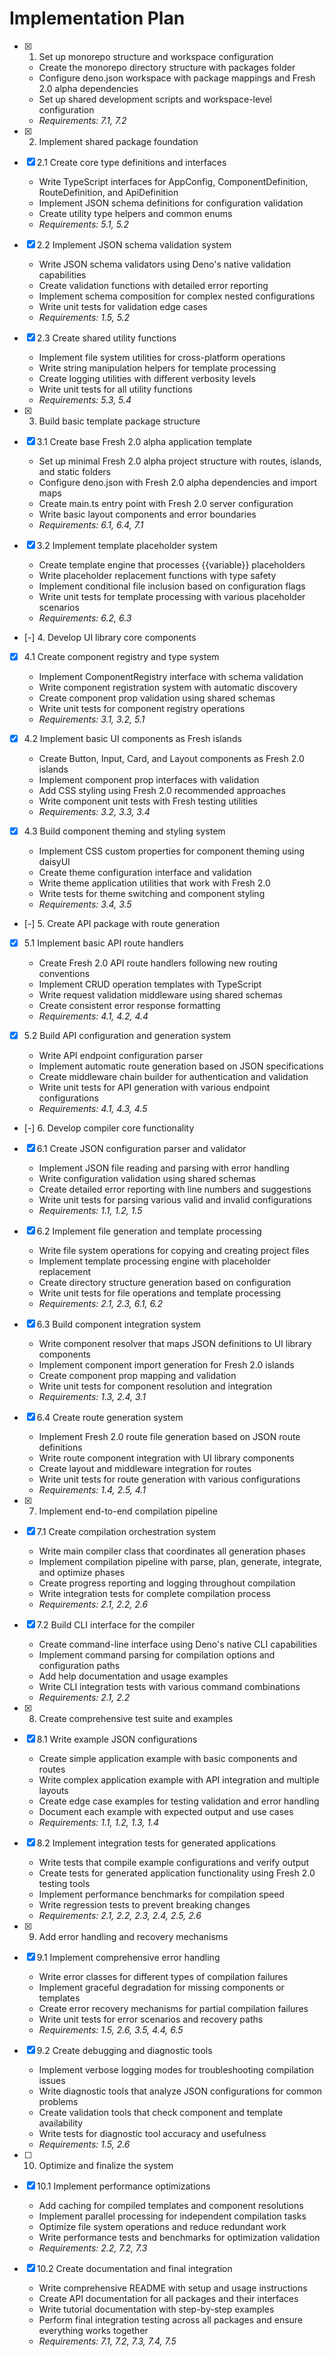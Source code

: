# Implementation Plan

- [x] 1. Set up monorepo structure and workspace configuration
  - Create the monorepo directory structure with packages folder
  - Configure deno.json workspace with package mappings and Fresh 2.0 alpha dependencies
  - Set up shared development scripts and workspace-level configuration
  - _Requirements: 7.1, 7.2_

- [x] 2. Implement shared package foundation
- [x] 2.1 Create core type definitions and interfaces
  - Write TypeScript interfaces for AppConfig, ComponentDefinition, RouteDefinition, and ApiDefinition
  - Implement JSON schema definitions for configuration validation
  - Create utility type helpers and common enums
  - _Requirements: 5.1, 5.2_

- [x] 2.2 Implement JSON schema validation system
  - Write JSON schema validators using Deno's native validation capabilities
  - Create validation functions with detailed error reporting
  - Implement schema composition for complex nested configurations
  - Write unit tests for validation edge cases
  - _Requirements: 1.5, 5.2_

- [x] 2.3 Create shared utility functions
  - Implement file system utilities for cross-platform operations
  - Write string manipulation helpers for template processing
  - Create logging utilities with different verbosity levels
  - Write unit tests for all utility functions
  - _Requirements: 5.3, 5.4_

- [x] 3. Build basic template package structure
- [x] 3.1 Create base Fresh 2.0 alpha application template
  - Set up minimal Fresh 2.0 alpha project structure with routes, islands, and static folders
  - Configure deno.json with Fresh 2.0 alpha dependencies and import maps
  - Create main.ts entry point with Fresh 2.0 server configuration
  - Write basic layout components and error boundaries
  - _Requirements: 6.1, 6.4, 7.1_

- [x] 3.2 Implement template placeholder system
  - Create template engine that processes {{variable}} placeholders
  - Write placeholder replacement functions with type safety
  - Implement conditional file inclusion based on configuration flags
  - Write unit tests for template processing with various placeholder scenarios
  - _Requirements: 6.2, 6.3_

- [-] 4. Develop UI library core components
- [x] 4.1 Create component registry and type system
  - Implement ComponentRegistry interface with schema validation
  - Write component registration system with automatic discovery
  - Create component prop validation using shared schemas
  - Write unit tests for component registry operations
  - _Requirements: 3.1, 3.2, 5.1_

- [x] 4.2 Implement basic UI components as Fresh islands
  - Create Button, Input, Card, and Layout components as Fresh 2.0 islands
  - Implement component prop interfaces with validation
  - Add CSS styling using Fresh 2.0 recommended approaches
  - Write component unit tests with Fresh testing utilities
  - _Requirements: 3.2, 3.3, 3.4_

- [x] 4.3 Build component theming and styling system
  - Implement CSS custom properties for component theming using daisyUI
  - Create theme configuration interface and validation
  - Write theme application utilities that work with Fresh 2.0
  - Write tests for theme switching and component styling
  - _Requirements: 3.4, 3.5_

- [-] 5. Create API package with route generation
- [x] 5.1 Implement basic API route handlers
  - Create Fresh 2.0 API route handlers following new routing conventions
  - Implement CRUD operation templates with TypeScript
  - Write request validation middleware using shared schemas
  - Create consistent error response formatting
  - _Requirements: 4.1, 4.2, 4.4_

- [x] 5.2 Build API configuration and generation system
  - Write API endpoint configuration parser
  - Implement automatic route generation based on JSON specifications
  - Create middleware chain builder for authentication and validation
  - Write unit tests for API generation with various endpoint configurations
  - _Requirements: 4.1, 4.3, 4.5_

- [-] 6. Develop compiler core functionality
- [x] 6.1 Create JSON configuration parser and validator
  - Implement JSON file reading and parsing with error handling
  - Write configuration validation using shared schemas
  - Create detailed error reporting with line numbers and suggestions
  - Write unit tests for parsing various valid and invalid configurations
  - _Requirements: 1.1, 1.2, 1.5_

- [x] 6.2 Implement file generation and template processing
  - Write file system operations for copying and creating project files
  - Implement template processing engine with placeholder replacement
  - Create directory structure generation based on configuration
  - Write unit tests for file operations and template processing
  - _Requirements: 2.1, 2.3, 6.1, 6.2_

- [x] 6.3 Build component integration system
  - Write component resolver that maps JSON definitions to UI library components
  - Implement component import generation for Fresh 2.0 islands
  - Create component prop mapping and validation
  - Write unit tests for component resolution and integration
  - _Requirements: 1.3, 2.4, 3.1_

- [x] 6.4 Create route generation system
  - Implement Fresh 2.0 route file generation based on JSON route definitions
  - Write route component integration with UI library components
  - Create layout and middleware integration for routes
  - Write unit tests for route generation with various configurations
  - _Requirements: 1.4, 2.5, 4.1_

- [x] 7. Implement end-to-end compilation pipeline
- [x] 7.1 Create compilation orchestration system
  - Write main compiler class that coordinates all generation phases
  - Implement compilation pipeline with parse, plan, generate, integrate, and optimize phases
  - Create progress reporting and logging throughout compilation
  - Write integration tests for complete compilation process
  - _Requirements: 2.1, 2.2, 2.6_

- [x] 7.2 Build CLI interface for the compiler
  - Create command-line interface using Deno's native CLI capabilities
  - Implement command parsing for compilation options and configuration paths
  - Add help documentation and usage examples
  - Write CLI integration tests with various command combinations
  - _Requirements: 2.1, 2.2_

- [x] 8. Create comprehensive test suite and examples
- [x] 8.1 Write example JSON configurations
  - Create simple application example with basic components and routes
  - Write complex application example with API integration and multiple layouts
  - Create edge case examples for testing validation and error handling
  - Document each example with expected output and use cases
  - _Requirements: 1.1, 1.2, 1.3, 1.4_

- [x] 8.2 Implement integration tests for generated applications
  - Write tests that compile example configurations and verify output
  - Create tests for generated application functionality using Fresh 2.0 testing tools
  - Implement performance benchmarks for compilation speed
  - Write regression tests to prevent breaking changes
  - _Requirements: 2.1, 2.2, 2.3, 2.4, 2.5, 2.6_

- [x] 9. Add error handling and recovery mechanisms
- [x] 9.1 Implement comprehensive error handling
  - Write error classes for different types of compilation failures
  - Implement graceful degradation for missing components or templates
  - Create error recovery mechanisms for partial compilation failures
  - Write unit tests for error scenarios and recovery paths
  - _Requirements: 1.5, 2.6, 3.5, 4.4, 6.5_

- [x] 9.2 Create debugging and diagnostic tools
  - Implement verbose logging modes for troubleshooting compilation issues
  - Write diagnostic tools that analyze JSON configurations for common problems
  - Create validation tools that check component and template availability
  - Write tests for diagnostic tool accuracy and usefulness
  - _Requirements: 1.5, 2.6_

- [ ] 10. Optimize and finalize the system
- [x] 10.1 Implement performance optimizations
  - Add caching for compiled templates and component resolutions
  - Implement parallel processing for independent compilation tasks
  - Optimize file system operations and reduce redundant work
  - Write performance tests and benchmarks for optimization validation
  - _Requirements: 2.2, 7.2, 7.3_

- [x] 10.2 Create documentation and final integration
  - Write comprehensive README with setup and usage instructions
  - Create API documentation for all packages and their interfaces
  - Write tutorial documentation with step-by-step examples
  - Perform final integration testing across all packages and ensure everything works together
  - _Requirements: 7.1, 7.2, 7.3, 7.4, 7.5_